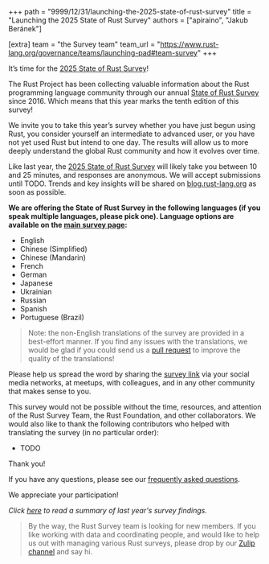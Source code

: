 +++
path = "9999/12/31/launching-the-2025-state-of-rust-survey"
title = "Launching the 2025 State of Rust Survey"
authors = ["apiraino", "Jakub Beránek"]

[extra]
team = "the Survey team"
team_url = "https://www.rust-lang.org/governance/teams/launching-pad#team-survey"
+++

It’s time for the [2025 State of Rust Survey][survey-link]!

The Rust Project has been collecting valuable information about the Rust programming language community through our annual [State of Rust Survey][survey-link] since 2016. Which means that this year marks the tenth edition of this survey!

We invite you to take this year’s survey whether you have just begun using Rust, you consider yourself an intermediate to advanced user, or you have not yet used Rust but intend to one day. The results will allow us to more deeply understand the global Rust community and how it evolves over time. 

Like last year, the [2025 State of Rust Survey][survey-link] will likely take you between 10 and 25 minutes, and responses are anonymous. We will accept submissions until TODO. Trends and key insights will be shared on [blog.rust-lang.org](https://blog.rust-lang.org) as soon as possible.

**We are offering the State of Rust Survey in the following languages (if you speak multiple languages, please pick one). Language options are available on the [main survey page][survey-link]:**
- English
- Chinese (Simplified)
- Chinese (Mandarin)
- French
- German
- Japanese
- Ukrainian
- Russian
- Spanish
- Portuguese (Brazil)

> Note: the non-English translations of the survey are provided in a best-effort manner. If you find any issues with the
> translations, we would be glad if you could send us a [pull request](https://github.com/rust-lang/surveys/tree/main/surveys/2025/annual-survey/translations) to improve the quality of the translations!

Please help us spread the word by sharing the [survey link][survey-link] via your social media networks, at meetups, with colleagues, and in any other community that makes sense to you.

This survey would not be possible without the time, resources, and attention of the Rust Survey Team, the Rust Foundation, and other collaborators. We would also like to thank the following contributors who helped with translating the survey (in no particular order):

- TODO

Thank you!

If you have any questions, please see our [frequently asked questions](https://github.com/rust-lang/surveys/blob/main/documents/Community-Survey-FAQ.md).

We appreciate your participation!

_Click [here][last-survey-results] to read a summary of last year's survey findings._

> By the way, the Rust Survey team is looking for new members. If you like working with data and coordinating people, and would like to help us out with managing various Rust surveys, please drop by our [Zulip channel][survey-team-zulip] and say hi.

[survey-link]: TODO
[last-survey-results]: https://blog.rust-lang.org/2025/02/13/2024-State-Of-Rust-Survey-results
[survey-team-zulip]: https://rust-lang.zulipchat.com/#narrow/channel/402479-t-community.2Frust-survey/topic/2025.20Annual.20Survey.20translations/with/542646281
